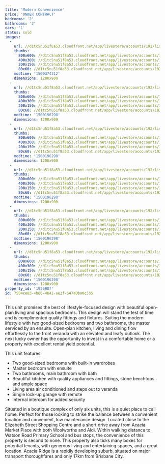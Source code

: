 ```yaml
---
title: 'Modern Convenience'
price: 'UNDER CONTRACT'
bedrooms: '2'
bathrooms: '2'
cars: '1'
status: sold
images:
  -
    url: //d1tc5nu51f8a53.cloudfront.net/app/livestore/accounts/192/listings/1180735/images/Alderwood-3-38-Front_8554873146_20170718083822.jpg
    thumbs:
      800x600: //d1tc5nu51f8a53.cloudfront.net/app/livestore/accounts/192/listings/1180735/images/Alderwood-3-38-Front_8554873146_20170718083822_800x600.jpg
      400x300: //d1tc5nu51f8a53.cloudfront.net/app/livestore/accounts/192/listings/1180735/images/Alderwood-3-38-Front_8554873146_20170718083822_400x300.jpg
      200x150: //d1tc5nu51f8a53.cloudfront.net/app/livestore/accounts/192/listings/1180735/images/Alderwood-3-38-Front_8554873146_20170718083822_200x150.jpg
      80x60: //d1tc5nu51f8a53.cloudfront.net/app/livestore/accounts/192/listings/1180735/images/Alderwood-3-38-Front_8554873146_20170718083822_80x60.jpg
    modtime: '1500374312'
    dimensions: 1200x900
  -
    url: //d1tc5nu51f8a53.cloudfront.net/app/livestore/accounts/192/listings/1180735/images/Alderwood-3-38-Kitch_8952904763_20170716071059.jpg
    thumbs:
      800x600: //d1tc5nu51f8a53.cloudfront.net/app/livestore/accounts/192/listings/1180735/images/Alderwood-3-38-Kitch_8952904763_20170716071059_800x600.jpg
      400x300: //d1tc5nu51f8a53.cloudfront.net/app/livestore/accounts/192/listings/1180735/images/Alderwood-3-38-Kitch_8952904763_20170716071059_400x300.jpg
      200x150: //d1tc5nu51f8a53.cloudfront.net/app/livestore/accounts/192/listings/1180735/images/Alderwood-3-38-Kitch_8952904763_20170716071059_200x150.jpg
      80x60: //d1tc5nu51f8a53.cloudfront.net/app/livestore/accounts/192/listings/1180735/images/Alderwood-3-38-Kitch_8952904763_20170716071059_80x60.jpg
    modtime: '1500196298'
    dimensions: 1200x900
  -
    url: //d1tc5nu51f8a53.cloudfront.net/app/livestore/accounts/192/listings/1180735/images/Alderwood-3-38-Balco_1625665337_20170716071057.jpg
    thumbs:
      800x600: //d1tc5nu51f8a53.cloudfront.net/app/livestore/accounts/192/listings/1180735/images/Alderwood-3-38-Balco_1625665337_20170716071057_800x600.jpg
      400x300: //d1tc5nu51f8a53.cloudfront.net/app/livestore/accounts/192/listings/1180735/images/Alderwood-3-38-Balco_1625665337_20170716071057_400x300.jpg
      200x150: //d1tc5nu51f8a53.cloudfront.net/app/livestore/accounts/192/listings/1180735/images/Alderwood-3-38-Balco_1625665337_20170716071057_200x150.jpg
      80x60: //d1tc5nu51f8a53.cloudfront.net/app/livestore/accounts/192/listings/1180735/images/Alderwood-3-38-Balco_1625665337_20170716071057_80x60.jpg
    modtime: '1500196298'
    dimensions: 1200x900
  -
    url: //d1tc5nu51f8a53.cloudfront.net/app/livestore/accounts/192/listings/1180735/images/Alderwood-3-38-Bathr_2604264924_20170716071055.jpg
    thumbs:
      800x600: //d1tc5nu51f8a53.cloudfront.net/app/livestore/accounts/192/listings/1180735/images/Alderwood-3-38-Bathr_2604264924_20170716071055_800x600.jpg
      400x300: //d1tc5nu51f8a53.cloudfront.net/app/livestore/accounts/192/listings/1180735/images/Alderwood-3-38-Bathr_2604264924_20170716071055_400x300.jpg
      200x150: //d1tc5nu51f8a53.cloudfront.net/app/livestore/accounts/192/listings/1180735/images/Alderwood-3-38-Bathr_2604264924_20170716071055_200x150.jpg
      80x60: //d1tc5nu51f8a53.cloudfront.net/app/livestore/accounts/192/listings/1180735/images/Alderwood-3-38-Bathr_2604264924_20170716071055_80x60.jpg
    modtime: '1500196298'
    dimensions: 1200x900
  -
    url: //d1tc5nu51f8a53.cloudfront.net/app/livestore/accounts/192/listings/1180735/images/Alderwood-3-38-Bedro_1991321677_20170716071057.jpg
    thumbs:
      800x600: //d1tc5nu51f8a53.cloudfront.net/app/livestore/accounts/192/listings/1180735/images/Alderwood-3-38-Bedro_1991321677_20170716071057_800x600.jpg
      400x300: //d1tc5nu51f8a53.cloudfront.net/app/livestore/accounts/192/listings/1180735/images/Alderwood-3-38-Bedro_1991321677_20170716071057_400x300.jpg
      200x150: //d1tc5nu51f8a53.cloudfront.net/app/livestore/accounts/192/listings/1180735/images/Alderwood-3-38-Bedro_1991321677_20170716071057_200x150.jpg
      80x60: //d1tc5nu51f8a53.cloudfront.net/app/livestore/accounts/192/listings/1180735/images/Alderwood-3-38-Bedro_1991321677_20170716071057_80x60.jpg
    modtime: '1500196298'
    dimensions: 1200x900
  -
    url: //d1tc5nu51f8a53.cloudfront.net/app/livestore/accounts/192/listings/1180735/images/Alderwood-3-38-Livin_3375304639_20170716071102.jpg
    thumbs:
      800x600: //d1tc5nu51f8a53.cloudfront.net/app/livestore/accounts/192/listings/1180735/images/Alderwood-3-38-Livin_3375304639_20170716071102_800x600.jpg
      400x300: //d1tc5nu51f8a53.cloudfront.net/app/livestore/accounts/192/listings/1180735/images/Alderwood-3-38-Livin_3375304639_20170716071102_400x300.jpg
      200x150: //d1tc5nu51f8a53.cloudfront.net/app/livestore/accounts/192/listings/1180735/images/Alderwood-3-38-Livin_3375304639_20170716071102_200x150.jpg
      80x60: //d1tc5nu51f8a53.cloudfront.net/app/livestore/accounts/192/listings/1180735/images/Alderwood-3-38-Livin_3375304639_20170716071102_80x60.jpg
    modtime: '1500196298'
    dimensions: 1200x900
property_id: '1926987'
id: 7504ce83-4b06-4842-ae2f-647a8ba0c5b5
---
```

This unit promises the best of lifestyle-focused design with beautiful open-plan living and spacious bedrooms. This design will stand the test of time and is complimented quality fittings and fixtures. Suiting the modern lifestyle with two good-sized bedrooms and two bathrooms, the master serviced by an ensuite. Open-plan kitchen, living and dining flow effortlessly to the front veranda with an elevated and leafy outlook. The next lucky owner has the opportunity to invest in a comfortable home or a property with excellent rental yield potential. 

This unit features:
*  Two good-sized bedrooms with built-in wardrobes
*  Master bedroom with ensuite 
*  Two bathrooms, main bathroom with bath
*  Beautiful kitchen with quality appliances and fittings, stone benchtops and ample space
*  Living area air conditioned and steps out to veranda
*  Single lock-up garage with remote
*  Internal intercom for added security

Situated in a boutique complex of only six units, this is a quiet place to call home. Perfect for those looking to strike the balance between a convenient location and convenient, low maintenance design. Located close to the Elizabeth Street Shopping Centre and a short drive away from Acacia Market Place with both Woolworths and Aldi. Within walking distance to Watson Road Primary School and bus stops, the convenience of this property is second to none. This property also ticks many boxes for potential tenants, with generous living and entertaining spaces, and a great location. Acacia Ridge is a rapidly developing suburb, situated on major transport thoroughfares and only 17km from Brisbane City.